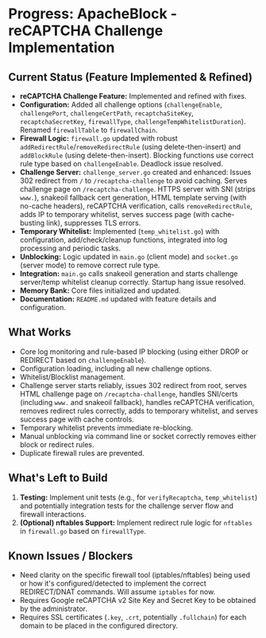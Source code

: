 # Progress: ApacheBlock - reCAPTCHA Challenge Implementation

## Current Status (Feature Implemented & Refined)

-   **reCAPTCHA Challenge Feature:** Implemented and refined with fixes.
-   **Configuration:** Added all challenge options (`challengeEnable`, `challengePort`, `challengeCertPath`, `recaptchaSiteKey`, `recaptchaSecretKey`, `firewallType`, `challengeTempWhitelistDuration`). Renamed `firewallTable` to `firewallChain`.
-   **Firewall Logic:** `firewall.go` updated with robust `addRedirectRule`/`removeRedirectRule` (using delete-then-insert) and `addBlockRule` (using delete-then-insert). Blocking functions use correct rule type based on `challengeEnable`. Deadlock issue resolved.
-   **Challenge Server:** `challenge_server.go` created and enhanced: Issues 302 redirect from `/` to `/recaptcha-challenge` to avoid caching. Serves challenge page on `/recaptcha-challenge`. HTTPS server with SNI (strips `www.`), snakeoil fallback cert generation, HTML template serving (with no-cache headers), reCAPTCHA verification, calls `removeRedirectRule`, adds IP to temporary whitelist, serves success page (with cache-busting link), suppresses TLS errors.
-   **Temporary Whitelist:** Implemented (`temp_whitelist.go`) with configuration, add/check/cleanup functions, integrated into log processing and periodic tasks.
-   **Unblocking:** Logic updated in `main.go` (client mode) and `socket.go` (server mode) to remove correct rule type.
-   **Integration:** `main.go` calls snakeoil generation and starts challenge server/temp whitelist cleanup correctly. Startup hang issue resolved.
-   **Memory Bank:** Core files initialized and updated.
-   **Documentation:** `README.md` updated with feature details and configuration.

## What Works

-   Core log monitoring and rule-based IP blocking (using either DROP or REDIRECT based on `challengeEnable`).
-   Configuration loading, including all new challenge options.
-   Whitelist/Blocklist management.
-   Challenge server starts reliably, issues 302 redirect from root, serves HTML challenge page on `/recaptcha-challenge`, handles SNI/certs (including `www.` and snakeoil fallback), handles reCAPTCHA verification, removes redirect rules correctly, adds to temporary whitelist, and serves success page with cache controls.
-   Temporary whitelist prevents immediate re-blocking.
-   Manual unblocking via command line or socket correctly removes either block or redirect rules.
-   Duplicate firewall rules are prevented.

## What's Left to Build

1.  **Testing:** Implement unit tests (e.g., for `verifyRecaptcha`, `temp_whitelist`) and potentially integration tests for the challenge server flow and firewall interactions.
2.  **(Optional) nftables Support:** Implement redirect rule logic for `nftables` in `firewall.go` based on `firewallType`.

## Known Issues / Blockers

-   Need clarity on the specific firewall tool (iptables/nftables) being used or how it's configured/detected to implement the correct REDIRECT/DNAT commands. Will assume `iptables` for now.
-   Requires Google reCAPTCHA v2 Site Key and Secret Key to be obtained by the administrator.
-   Requires SSL certificates (`.key`, `.crt`, potentially `.fullchain`) for each domain to be placed in the configured directory.
